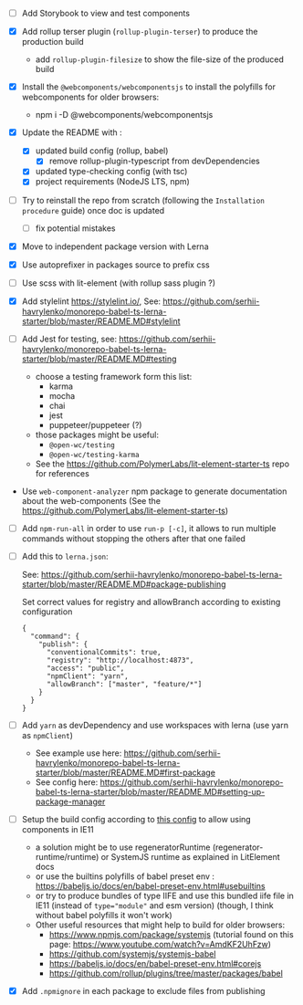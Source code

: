 - [ ] Add Storybook to view and test components

- [x] Add rollup terser plugin (`rollup-plugin-terser`) to produce the production build

  - add `rollup-plugin-filesize` to show the file-size of the produced build

- [x] Install the `@webcomponents/webcomponentsjs` to install the polyfills for webcomponents for older browsers:

  - npm i -D @webcomponents/webcomponentsjs

- [x] Update the README with :

  - [x] updated build config (rollup, babel)
    - [x] remove rollup-plugin-typescript from devDependencies
  - [x] updated type-checking config (with tsc)
  - [x] project requirements (NodeJS LTS, npm)

- [ ] Try to reinstall the repo from scratch (following the `Installation procedure` guide) once doc is updated

  - [ ] fix potential mistakes

- [x] Move to independent package version with Lerna

- [x] Use autoprefixer in packages source to prefix css

- [ ] Use scss with lit-element (with rollup sass plugin ?)

- [x] Add stylelint https://stylelint.io/, See: https://github.com/serhii-havrylenko/monorepo-babel-ts-lerna-starter/blob/master/README.MD#stylelint

- [ ] Add Jest for testing, see: https://github.com/serhii-havrylenko/monorepo-babel-ts-lerna-starter/blob/master/README.MD#testing

  - choose a testing framework form this list:
    - karma
    - mocha
    - chai
    - jest
    - puppeteer/puppeteer (?)
  - those packages might be useful:
    - `@open-wc/testing`
    - `@open-wc/testing-karma`
  - See the https://github.com/PolymerLabs/lit-element-starter-ts repo for references

- Use `web-component-analyzer` npm package to generate documentation about the web-components (See the https://github.com/PolymerLabs/lit-element-starter-ts)

- [ ] Add `npm-run-all` in order to use `run-p [-c]`, it allows to run multiple commands without stopping the others after that one failed

- [ ] Add this to `lerna.json`:

  See: https://github.com/serhii-havrylenko/monorepo-babel-ts-lerna-starter/blob/master/README.MD#package-publishing

  Set correct values for registry and allowBranch according to existing configuration

  ```
  {
    "command": {
      "publish": {
        "conventionalCommits": true,
        "registry": "http://localhost:4873",
        "access": "public",
        "npmClient": "yarn",
        "allowBranch": ["master", "feature/*"]
      }
    }
  }
  ```

- [ ] Add `yarn` as devDependency and use workspaces with lerna (use yarn as `npmClient`)

  - See example use here:
    https://github.com/serhii-havrylenko/monorepo-babel-ts-lerna-starter/blob/master/README.MD#first-package
  - See config here:
    https://github.com/serhii-havrylenko/monorepo-babel-ts-lerna-starter/blob/master/README.MD#setting-up-package-manager

- [ ] Setup the build config according to [this config](https://lit-element.polymer-project.org/guide/build#supporting-older-browsers) to allow using components in IE11

  - a solution might be to use regeneratorRuntime (regenerator-runtime/runtime) or SystemJS runtime as explained in LitElement docs
  - or use the builtins polyfills of babel preset env : https://babeljs.io/docs/en/babel-preset-env.html#usebuiltins
  - or try to produce bundles of type IIFE and use this bundled iife file in IE11 (instead of `type="module"` and esm version) (though, I think without babel polyfills it won't work)
  - Other useful resources that might help to build for older browsers:
    - https://www.npmjs.com/package/systemjs (tutorial found on this page: https://www.youtube.com/watch?v=AmdKF2UhFzw)
    - https://github.com/systemjs/systemjs-babel
    - https://babeljs.io/docs/en/babel-preset-env.html#corejs
    - https://github.com/rollup/plugins/tree/master/packages/babel

- [x] Add `.npmignore` in each package to exclude files from publishing
